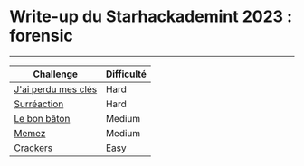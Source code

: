 # Write-up du Starhackademint 2023 : forensic
***
| Challenge | Difficulté |
|-|-|
| [J'ai perdu mes clés](cles/readme.md) | Hard |
| [Surréaction](surreaction/readme.md) | Hard |
| [Le bon bâton](le_bon_baton/readme.md) | Medium |
| [Memez](memez/readme.md) | Medium |
| [Crackers](crackers/readme.md) | Easy |